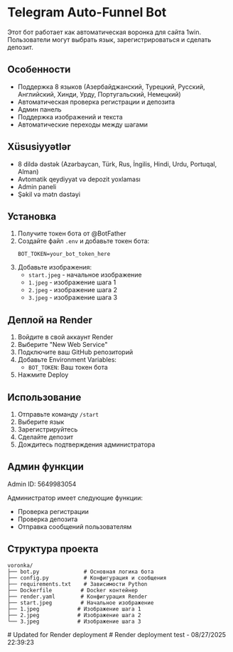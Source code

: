 # Telegram Auto-Funnel Bot

Этот бот работает как автоматическая воронка для сайта 1win. Пользователи могут выбрать язык, зарегистрироваться и сделать депозит.

## Особенности

- Поддержка 8 языков (Азербайджанский, Турецкий, Русский, Английский, Хинди, Урду, Португальский, Немецкий)
- Автоматическая проверка регистрации и депозита
- Админ панель
- Поддержка изображений и текста
- Автоматические переходы между шагами

## Xüsusiyyətlər

- 8 dildə dəstək (Azərbaycan, Türk, Rus, İngilis, Hindi, Urdu, Portuqal, Alman)
- Avtomatik qeydiyyat və depozit yoxlaması
- Admin paneli
- Şəkil və mətn dəstəyi

## Установка

1. Получите токен бота от @BotFather
2. Создайте файл `.env` и добавьте токен бота:
   ```
   BOT_TOKEN=your_bot_token_here
   ```
3. Добавьте изображения:
   - `start.jpeg` - начальное изображение
   - `1.jpeg` - изображение шага 1
   - `2.jpeg` - изображение шага 2
   - `3.jpeg` - изображение шага 3

## Деплой на Render

1. Войдите в свой аккаунт Render
2. Выберите "New Web Service"
3. Подключите ваш GitHub репозиторий
4. Добавьте Environment Variables:
   - `BOT_TOKEN`: Ваш токен бота
5. Нажмите Deploy

## Использование

1. Отправьте команду `/start`
2. Выберите язык
3. Зарегистрируйтесь
4. Сделайте депозит
5. Дождитесь подтверждения администратора

## Админ функции

Admin ID: 5649983054

Администратор имеет следующие функции:
- Проверка регистрации
- Проверка депозита
- Отправка сообщений пользователям

## Структура проекта

```
voronka/
├── bot.py              # Основная логика бота
├── config.py           # Конфигурация и сообщения
├── requirements.txt    # Зависимости Python
├── Dockerfile         # Docker контейнер
├── render.yaml        # Конфигурация Render
├── start.jpeg         # Начальное изображение
├── 1.jpeg            # Изображение шага 1
├── 2.jpeg            # Изображение шага 2
└── 3.jpeg            # Изображение шага 3
```
#   U p d a t e d   f o r   R e n d e r   d e p l o y m e n t  
 #   R e n d e r   d e p l o y m e n t   t e s t   -   0 8 / 2 7 / 2 0 2 5   2 2 : 3 9 : 2 3  
 